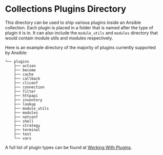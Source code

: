 # Collections Plugins Directory

This directory can be used to ship various plugins inside an Ansible collection.
Each plugin is placed in a folder that is named after the type of plugin it is
in. It can also include the `module_utils` and `modules` directory that would
contain module utils and modules respectively.

Here is an example directory of the majority of plugins currently supported by
Ansible:

```
└── plugins
    ├── action
    ├── become
    ├── cache
    ├── callback
    ├── cliconf
    ├── connection
    ├── filter
    ├── httpapi
    ├── inventory
    ├── lookup
    ├── module_utils
    ├── modules
    ├── netconf
    ├── shell
    ├── strategy
    ├── terminal
    ├── test
    └── vars
```

A full list of plugin types can be found at [Working With
Plugins](https://docs.ansible.com/ansible-core/2.15/plugins/plugins.html).
